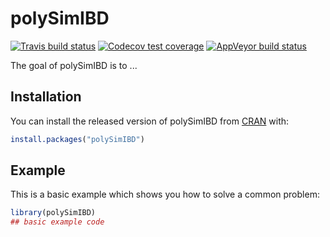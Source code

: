 
# polySimIBD

<!-- badges: start -->
[![Travis build status](https://travis-ci.org/nickbrazeau/polySimIBD.svg?branch=master)](https://travis-ci.org/nickbrazeau/polySimIBD)
[![Codecov test coverage](https://codecov.io/gh/nickbrazeau/polySimIBD/branch/master/graph/badge.svg)](https://codecov.io/gh/nickbrazeau/polySimIBD?branch=master)
[![AppVeyor build status](https://ci.appveyor.com/api/projects/status/github/nickbrazeau/polySimIBD?branch=master&svg=true)](https://ci.appveyor.com/project/nickbrazeau/polySimIBD)
<!-- badges: end -->

The goal of polySimIBD is to ...

## Installation

You can install the released version of polySimIBD from [CRAN](https://CRAN.R-project.org) with:

``` r
install.packages("polySimIBD")
```

## Example

This is a basic example which shows you how to solve a common problem:

``` r
library(polySimIBD)
## basic example code
```

